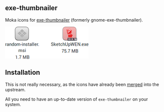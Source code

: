## exe-thumbnailer

Moka icons for [exe-thumbnailer](https://github.com/exe-thumbnailer/exe-thumbnailer) (formerly gnome-exe-thumbnailer).

![exe-thumbnailer demo screenshot](example.png)

## Installation
This is not really necessary, as the icons have already been [merged](https://bugs.launchpad.net/ubuntu/+source/gnome-exe-thumbnailer/+bug/1404744) into the upstream.

All you need to have an up-to-date version of `exe-thumbnailer` on your system.

